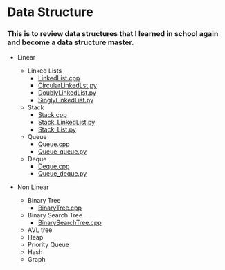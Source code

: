 # Data Structure

### This is to review data structures that I learned in school again and become a data structure master.

- Linear 
    - Linked Lists
        - [LinkedList.cpp](https://github.com/dlgur1994/Algorithms/blob/master/DataStructure/LinkedList.cpp)
        - [CircularLinkedLst.py](https://github.com/dlgur1994/Algorithms/blob/master/DataStructure/CircularLinkedList.py)
        - [DoublyLinkedList.py](https://github.com/dlgur1994/Algorithms/blob/master/DataStructure/DoublyLinkedList.py)
        - [SinglyLinkedList.py](https://github.com/dlgur1994/Algorithms/blob/master/DataStructure/SinglyLinkedList.py)
    - Stack
        - [Stack.cpp](https://github.com/dlgur1994/Algorithms/blob/master/DataStructure/Stack.cpp)
        - [Stack_LinkedList.py](https://github.com/dlgur1994/Algorithms/blob/master/DataStructure/Stack_LinkedList.py)
        - [Stack_List.py](https://github.com/dlgur1994/Algorithms/blob/master/DataStructure/Stack_List.py)
    - Queue
        - [Queue.cpp](https://github.com/dlgur1994/Algorithms/blob/master/DataStructure/Queue.cpp)
        - [Queue_queue.py](https://github.com/dlgur1994/Algorithms/blob/master/DataStructure/Queue_queue.py)
    - Deque
        - [Deque.cpp](https://github.com/dlgur1994/Algorithms/blob/master/DataStructure/Deque.cpp)
        - [Queue_deque.py](https://github.com/dlgur1994/Algorithms/blob/master/DataStructure/Queue_deque.py)

- Non Linear
    - Binary Tree
        - [BinaryTree.cpp](https://github.com/dlgur1994/Algorithms/blob/master/DataStructure/BinaryTree.cpp)
    - Binary Search Tree
        - [BinarySearchTree.cpp](https://github.com/dlgur1994/Algorithms/blob/master/DataStructure/BinarySearchTree.cpp)
    - AVL tree
    - Heap
    - Priority Queue
    - Hash
    - Graph